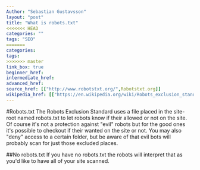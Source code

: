 ```yaml
---
Author: "Sebastian Gustavsson"
layout: "post"
title: "What is robots.txt"
<<<<<<< HEAD
categories: ""
tags: "SEO"
=======
categories:
tags:
>>>>>>> master
link_box: true
beginner_href:
intermediate_href:
advanced_href:
source_href: [["http://www.robotstxt.org/",Robotstxt.org]]
wikipedia_href: [["https://en.wikipedia.org/wiki/Robots_exclusion_standard",Robots exclusion standard],["https://www.mediawiki.org/robots.txt",Wikipedias own robots.txt]]
---
```


#Robots.txt
The Robots Exclusion Standard uses a file placed in the site-root named robots.txt to let robots know if their allowed or not on the site.
Of course it's not a protection against "evil" robots but for the good ones it's possible to checkout if their wanted on the site or not. You may also "deny" access to a certain folder,
but be aware of that evil bots will probably scan for just those excluded places.

##No robots.txt
If you have no robots.txt the robots will interpret that as you'd like to have all of your site scanned.


